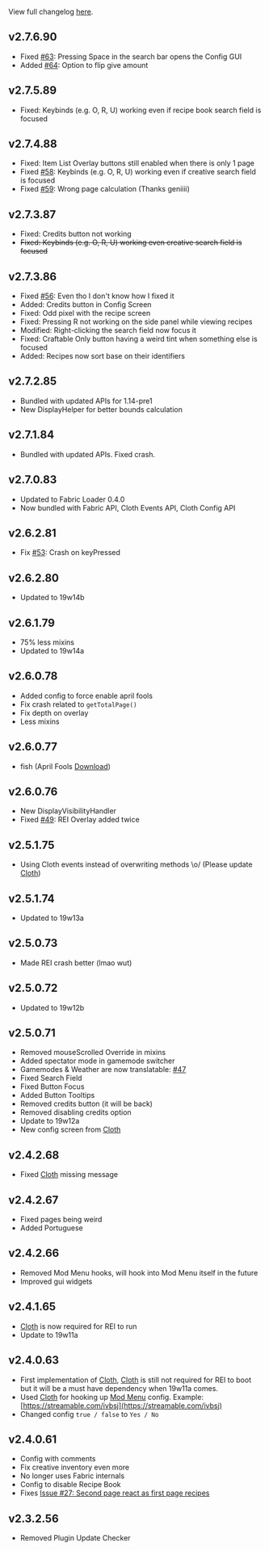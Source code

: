 View full changelog [here](https://github.com/shedaniel/RoughlyEnoughItems/blob/1.14/CHANGELOG.md).
## v2.7.6.90
- Fixed [#63](https://github.com/shedaniel/RoughlyEnoughItems/issues/63): Pressing Space in the search bar opens the Config GUI
- Added [#64](https://github.com/shedaniel/RoughlyEnoughItems/issues/64): Option to flip give amount
## v2.7.5.89
- Fixed: Keybinds (e.g. O, R, U) working even if recipe book search field is focused
## v2.7.4.88
- Fixed: Item List Overlay buttons still enabled when there is only 1 page
- Fixed [#58](https://github.com/shedaniel/RoughlyEnoughItems/issues/58): Keybinds (e.g. O, R, U) working even if creative search field is focused
- Fixed [#59](https://github.com/shedaniel/RoughlyEnoughItems/issues/59): Wrong page calculation (Thanks geniiii)
## v2.7.3.87
- Fixed: Credits button not working
- ~~Fixed: Keybinds (e.g. O, R, U) working even creative search field is focused~~
## v2.7.3.86
- Fixed [#56](https://github.com/shedaniel/RoughlyEnoughItems/issues/56): Even tho I don't know how I fixed it
- Added: Credits button in Config Screen
- Fixed: Odd pixel with the recipe screen
- Fixed: Pressing R not working on the side panel while viewing recipes
- Modified: Right-clicking the search field now focus it
- Fixed: Craftable Only button having a weird tint when something else is focused
- Added: Recipes now sort base on their identifiers
## v2.7.2.85
- Bundled with updated APIs for 1.14-pre1
- New DisplayHelper for better bounds calculation
## v2.7.1.84
- Bundled with updated APIs. Fixed crash.
## v2.7.0.83
- Updated to Fabric Loader 0.4.0
- Now bundled with Fabric API, Cloth Events API, Cloth Config API
## v2.6.2.81
- Fix [#53](https://github.com/shedaniel/RoughlyEnoughItems/issues/53): Crash on keyPressed
## v2.6.2.80
- Updated to 19w14b
## v2.6.1.79
- 75% less mixins
- Updated to 19w14a
## v2.6.0.78
- Added config to force enable april fools
- Fix crash related to `getTotalPage()`
- Fix depth on overlay
- Less mixins
## v2.6.0.77
- fish (April Fools [Download](https://minecraft.curseforge.com/projects/roughly-enough-items/files/2693786))
## v2.6.0.76
- New DisplayVisibilityHandler
- Fixed [#49](https://github.com/shedaniel/RoughlyEnoughItems/issues/49): REI Overlay added twice
## v2.5.1.75
- Using Cloth events instead of overwriting methods \o/ (Please update [Cloth](https://minecraft.curseforge.com/projects/cloth))
## v2.5.1.74
- Updated to 19w13a
## v2.5.0.73
- Made REI crash better (lmao wut)
## v2.5.0.72
- Updated to 19w12b
## v2.5.0.71
- Removed mouseScrolled Override in mixins
- Added spectator mode in gamemode switcher
- Gamemodes & Weather are now translatable: [#47](https://github.com/shedaniel/RoughlyEnoughItems/issues/47)
- Fixed Search Field
- Fixed Button Focus
- Added Button Tooltips
- Removed credits button (it will be back)
- Removed disabling credits option
- Update to 19w12a
- New config screen from [Cloth](https://minecraft.curseforge.com/projects/cloth)
## v2.4.2.68
- Fixed [Cloth](https://minecraft.curseforge.com/projects/cloth) missing message
## v2.4.2.67
- Fixed pages being weird
- Added Portuguese
## v2.4.2.66
- Removed Mod Menu hooks, will hook into Mod Menu itself in the future
- Improved gui widgets
## v2.4.1.65
- [Cloth](https://minecraft.curseforge.com/projects/cloth) is now required for REI to run
- Update to 19w11a
## v2.4.0.63
- First implementation of [Cloth](https://minecraft.curseforge.com/projects/cloth), [Cloth](https://minecraft.curseforge.com/projects/cloth) is still not required for REI to boot but it will be a must have dependency when 19w11a comes.
- Used [Cloth](https://minecraft.curseforge.com/projects/cloth) for hooking up [Mod Menu](https://minecraft.curseforge.com/projects/modmenu/) config. Example: [https://streamable.com/ivbsj](https://streamable.com/ivbsj)
- Changed config `true / false` to `Yes / No`
## v2.4.0.61
- Config with comments
- Fix creative inventory even more
- No longer uses Fabric internals
- Config to disable Recipe Book
- Fixes [Issue #27: Second page react as first page recipes](https://github.com/shedaniel/RoughlyEnoughItems/issues/27)
## v2.3.2.56
- Removed Plugin Update Checker
